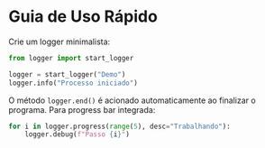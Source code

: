 # Guia de Uso Rápido

Crie um logger minimalista:
```python
from logger import start_logger

logger = start_logger("Demo")
logger.info("Processo iniciado")
```

O método `logger.end()` é acionado automaticamente ao finalizar o
programa. Para progress bar integrada:
```python
for i in logger.progress(range(5), desc="Trabalhando"):
    logger.debug(f"Passo {i}")
```
